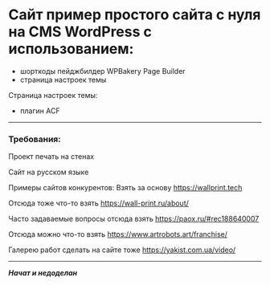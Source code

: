 # Сайт пример простого сайта с нуля на CMS WordPress с использованием:

- шорткоды пейджбилдер WPBakery Page Builder
- страница настроек темы

Страница настроек темы:
- плагин ACF

---

### Требования:

Проект печать на стенах

Сайт на русском языке

Примеры сайтов конкурентов:
Взять за основу
https://wallprint.tech

Отсюда тоже что-то взять
https://wall-print.ru/about/

Часто задаваемые вопросы отсюда взять
https://paox.ru/#rec188640007

Отсюда можно что-то взять
https://www.artrobots.art/franchise/

Галерею работ сделать на сайте тоже
https://yakist.com.ua/video/

---

**_Начат и недоделан_**
